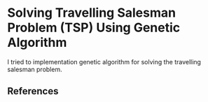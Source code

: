 # Solving Travelling Salesman Problem (TSP) Using Genetic Algorithm
I tried to implementation genetic algorithm for solving the travelling salesman problem.

## References
